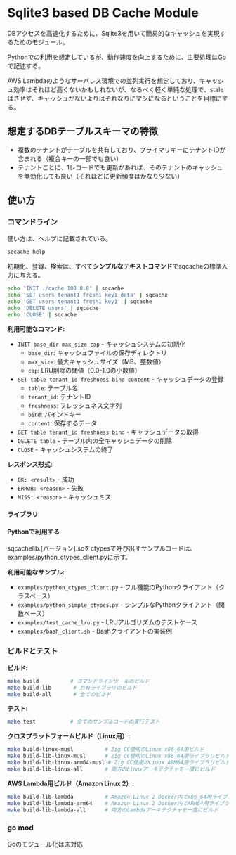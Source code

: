 # Sqlite3 based DB Cache Module

DBアクセスを高速化するために、Sqlite3を用いて簡易的なキャッシュを実現するためのモジュール。

Pythonでの利用を想定しているが、動作速度を向上するために、主要処理はGoで記述する。

AWS Lambdaのようなサーバレス環境での並列実行を想定しており、キャッシュ効率はそれほど高くないかもしれないが、なるべく軽く単純な処理で、staleはさせず、キャッシュがないよりはそれなりにマシになるということを目標にする。



## 想定するDBテーブルスキーマの特徴

* 複数のテナントがテーブルを共有しており、プライマリキーにテナントIDが含まれる（複合キーの一部でも良い）
* テナントごとに、1レコードでも更新があれば、そのテナントのキャッシュを無効化しても良い（それほどに更新頻度はかなり少ない）



## 使い方

### コマンドライン

使い方は、ヘルプに記載されている。
```bash
sqcache help
```

初期化、登録、検索は、すべて**シンプルなテキストコマンド**でsqcacheの標準入力に与える。
```bash
echo 'INIT ./cache 100 0.8' | sqcache
echo 'SET users tenant1 fresh1 key1 data' | sqcache
echo 'GET users tenant1 fresh1 key1' | sqcache
echo 'DELETE users' | sqcache
echo 'CLOSE' | sqcache
```

**利用可能なコマンド:**
- `INIT base_dir max_size cap` - キャッシュシステムの初期化
  - `base_dir`: キャッシュファイルの保存ディレクトリ
  - `max_size`: 最大キャッシュサイズ（MB、整数値）
  - `cap`: LRU削除の閾値（0.0-1.0の小数値）
- `SET table tenant_id freshness bind content` - キャッシュデータの登録
  - `table`: テーブル名
  - `tenant_id`: テナントID
  - `freshness`: フレッシュネス文字列
  - `bind`: バインドキー
  - `content`: 保存するデータ
- `GET table tenant_id freshness bind` - キャッシュデータの取得
- `DELETE table` - テーブル内の全キャッシュデータの削除
- `CLOSE` - キャッシュシステムの終了

**レスポンス形式:**
- `OK: <result>` - 成功
- `ERROR: <reason>` - 失敗
- `MISS: <reason>` - キャッシュミス



#### ライブラリ

#### Pythonで利用する

sqcachelib.[バージョン].soをctypesで呼び出すサンプルコードは、examples/python_ctypes_client.pyに示す。

**利用可能なサンプル:**
- `examples/python_ctypes_client.py` - フル機能のPythonクライアント（クラスベース）
- `examples/python_simple_ctypes.py` - シンプルなPythonクライアント（関数ベース）
- `examples/test_cache_lru.py` - LRUアルゴリズムのテストケース
- `examples/bash_client.sh` - Bashクライアントの実装例

### ビルドとテスト

**ビルド:**
```bash
make build          # コマンドラインツールのビルド
make build-lib       # 共有ライブラリのビルド
make build-all       # 全てのビルド
```

**テスト:**
```bash
make test           # 全てのサンプルコードの実行テスト
```

**クロスプラットフォームビルド（Linux用）:**
```bash
make build-linux-musl          # Zig CC使用のLinux x86_64用ビルド
make build-lib-linux-musl      # Zig CC使用のLinux x86_64用ライブラリビルド
make build-lib-linux-arm64-musl # Zig CC使用のLinux ARM64用ライブラリビルド
make build-lib-linux-all       # 両方のLinuxアーキテクチャを一度にビルド
```

**AWS Lambda用ビルド（Amazon Linux 2）:**
```bash
make build-lib-lambda          # Amazon Linux 2 Docker内でx86_64用ライブラリビルド
make build-lib-lambda-arm64    # Amazon Linux 2 Docker内でARM64用ライブラリビルド
make build-lib-lambda-all      # 両方のLambdaアーキテクチャを一度にビルド
```

### go mod

Goのモジュール化は未対応


